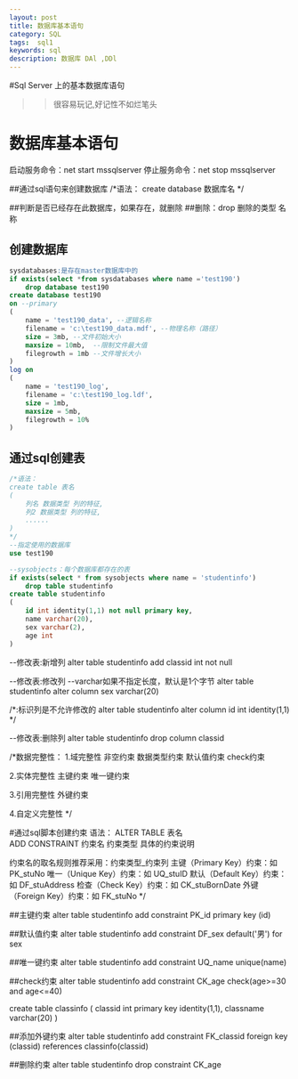```yaml
---
layout: post
title: 数据库基本语句
category: SQL
tags:  sql1
keywords: sql
description: 数据库 DAl ,DDl
---
```

 

#Sql Server 上的基本数据库语句 
>> 很容易玩记,好记性不如烂笔头
# 数据库基本语句

 启动服务命令：net start mssqlserver
 停止服务命令：net stop mssqlserver
 
 
 ##通过sql语句来创建数据库
/*语法：
create database 数据库名
*/

##判断是否已经存在此数据库，如果存在，就删除
##删除：drop 删除的类型 名称

## 创建数据库
```sql
sysdatabases:是存在master数据库中的
if exists(select *from sysdatabases where name ='test190')
	drop database test190
create database test190
on --primary
(
	name = 'test190_data', --逻辑名称
	filename = 'c:\test190_data.mdf', --物理名称（路径）
	size = 3mb, --文件初始大小
	maxsize = 10mb,  --限制文件最大值
	filegrowth = 1mb --文件增长大小
)
log on
(
	name = 'test190_log',
	filename = 'c:\test190_log.ldf',
	size = 1mb,
	maxsize = 5mb,
	filegrowth = 10%
)

```

## 通过sql创建表
```sql
/*语法：
create table 表名
(
	列名 数据类型 列的特征,
	列2 数据类型 列的特征,
	......
)
*/
--指定使用的数据库
use test190

--sysobjects：每个数据库都存在的表
if exists(select * from sysobjects where name = 'studentinfo')
	drop table studentinfo
create table studentinfo
(
	id int identity(1,1) not null primary key,
	name varchar(20),
	sex varchar(2),
	age int
)

```


--修改表:新增列
alter table studentinfo
	add classid int not null
	
--修改表:修改列
--varchar如果不指定长度，默认是1个字节
alter table studentinfo
	alter column sex varchar(20)

/*:标识列是不允许修改的
alter table studentinfo
	alter column id int identity(1,1)
*/
	
--修改表:删除列
alter table studentinfo
	drop column classid

/*数据完整性：
  1.域完整性
	非空约束
	数据类型约束
	默认值约束
	check约束
	
  2.实体完整性
    主键约束
    唯一键约束
    
  3.引用完整性
	外键约束
  
  4.自定义完整性
*/

#通过sql脚本创建约束
    语法：
    ALTER TABLE 表名  
         ADD CONSTRAINT 约束名  约束类型  具体的约束说明

约束名的取名规则推荐采用：约束类型_约束列
主键（Primary Key）约束：如 PK_stuNo
唯一（Unique Key）约束：如 UQ_stuID
默认（Default Key）约束：如 DF_stuAddress
检查（Check Key）约束：如 CK_stuBornDate
外键（Foreign Key）约束：如 FK_stuNo 
*/

##主键约束
alter table studentinfo
	add constraint PK_id primary key (id)
	
##默认值约束
alter table studentinfo
	add constraint DF_sex default('男') for sex
	
##唯一键约束
alter table studentinfo
	add constraint UQ_name unique(name)
	
##check约束
alter table studentinfo
	add constraint CK_age check(age>=30 and age<=40)
	

create table classinfo
(
	classid int primary key identity(1,1),
	classname varchar(20)
)

##添加外键约束
alter table studentinfo
	add constraint FK_classid foreign key (classid)
	references classinfo(classid)
	
##删除约束
alter table studentinfo
	drop constraint CK_age


